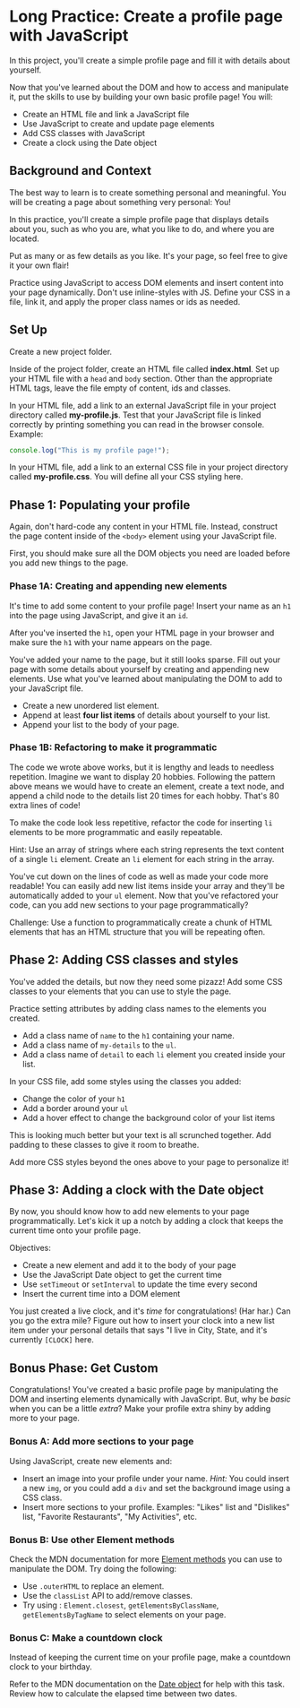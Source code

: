 # Long Practice: Create a profile page with JavaScript

In this project, you'll create a simple profile page and fill it with details
about yourself.

Now that you've learned about the DOM and how to access and manipulate it, put
the skills to use by building your own basic profile page! You will:

- Create an HTML file and link a JavaScript file
- Use JavaScript to create and update page elements
- Add CSS classes with JavaScript
- Create a clock using the Date object

## Background and Context

The best way to learn is to create something personal and meaningful. You will
be creating a page about something very personal: You!

In this practice, you'll create a simple profile page that displays details
about you, such as who you are, what you like to do, and where you are located.

Put as many or as few details as you like. It's your page, so feel free to give
it your own flair!

Practice using JavaScript to access DOM elements and insert content into your
page dynamically. Don't use inline-styles with JS. Define your CSS in a file,
link it, and apply the proper class names or ids as needed.

## Set Up

Create a new project folder.

Inside of the project folder, create an HTML file called __index.html__. Set up
your HTML file with a `head` and `body` section. Other than the appropriate HTML
tags, leave the file empty of content, ids and classes.

In your HTML file, add a link to an external JavaScript file in your project
directory called __my-profile.js__. Test that your JavaScript file is linked
correctly by printing something you can read in the browser console. Example:

```js
console.log("This is my profile page!");
```

In your HTML file, add a link to an external CSS file in your project
directory called __my-profile.css__. You will define all your CSS styling here.

## Phase 1: Populating your profile

Again, don't hard-code any content in your HTML file. Instead, construct the
page content inside of the `<body>` element using your JavaScript file.

First, you should make sure all the DOM objects you need are loaded before you
add new things to the page.

### Phase 1A: Creating and appending new elements

It's time to add some content to your profile page! Insert your name as an `h1`
into the page using JavaScript, and give it an `id`.

After you've inserted the `h1`, open your HTML page in your browser and make
sure the `h1` with your name appears on the page.

You've added your name to the page, but it still looks sparse. Fill out your
page with some details about yourself by creating and appending new elements.
Use what you've learned about manipulating the DOM to add to your JavaScript
file.

- Create a new unordered list element.
- Append at least **four list items** of details about yourself to your list.
- Append your list to the body of your page.

### Phase 1B: Refactoring to make it programmatic

The code we wrote above works, but it is lengthy and leads to needless
repetition. Imagine we want to display 20 hobbies. Following the pattern above
means we would have to create an element, create a text node, and append a
child node to the details list 20 times for each hobby. That's 80 extra lines
of code!

To make the code look less repetitive, refactor the code for inserting `li`
elements to be more programmatic and easily repeatable.

Hint: Use an array of strings where each string represents the text content of
a single `li` element. Create an `li` element for each string in the array.

You've cut down on the lines of code as well as made your code more readable!
You can easily add new list items inside your array and they'll be automatically
added to your `ul` element. Now that you've refactored your code, can you add
new sections to your page programmatically?

Challenge: Use a function to programmatically create a chunk of HTML elements
that has an HTML structure that you will be repeating often.

## Phase 2: Adding CSS classes and styles

You've added the details, but now they need some pizazz! Add some CSS
classes to your elements that you can use to style the page.

Practice setting attributes by adding class names to the elements you created.

- Add a class name of `name` to the `h1` containing your name.
- Add a class name of `my-details` to the `ul`.
- Add a class name of `detail` to each `li` element you created inside your
  list.

In your CSS file, add some styles using the classes you added:

- Change the color of your `h1`
- Add a border around your `ul`
- Add a hover effect to change the background color of your list items

This is looking much better but your text is all scrunched together. Add
padding to these classes to give it room to breathe.

Add more CSS styles beyond the ones above to your page to personalize it!

## Phase 3: Adding a clock with the Date object

By now, you should know how to add new elements to your page programmatically.
Let's kick it up a notch by adding a clock that keeps the current time onto your
profile page.

Objectives:

- Create a new element and add it to the body of your page
- Use the JavaScript Date object to get the current time
- Use `setTimeout` or `setInterval` to update the time every second
- Insert the current time into a DOM element

You just created a live clock, and it's _time_ for congratulations! (Har har.)
Can you go the extra mile? Figure out how to insert your clock into a new list
item under your personal details that says "I live in City, State, and it's
currently `[CLOCK]` here.

## Bonus Phase: Get Custom

Congratulations! You've created a basic profile page by manipulating the DOM and
inserting elements dynamically with JavaScript. But, why be _basic_ when you can
be a little _extra_? Make your profile extra shiny by adding more to your page.

### Bonus A: Add more sections to your page

Using JavaScript, create new elements and:

- Insert an image into your profile under your name. _Hint:_ You could insert a
  new `img`, or you could add a `div` and set the background image using a CSS
  class.
- Insert more sections to your profile. Examples: "Likes" list and "Dislikes"
  list, "Favorite Restaurants", "My Activities", etc.

### Bonus B: Use other Element methods

Check the MDN documentation for more
[Element methods](https://developer.mozilla.org/en-US/docs/Web/API/Element) you
can use to manipulate the DOM. Try doing the following:

- Use `.outerHTML` to replace an element.
- Use the `classList` API to add/remove classes.
- Try using : `Element.closest`, `getElementsByClassName`,
  `getElementsByTagName` to select elements on your page.

### Bonus C: Make a countdown clock

Instead of keeping the current time on your profile page, make a countdown clock
to your birthday.

Refer to the MDN documentation on the
[Date object](https://developer.mozilla.org/en-US/docs/Web/JavaScript/Reference/Global_Objects/Date)
for help with this task. Review how to calculate the elapsed time between two
dates.